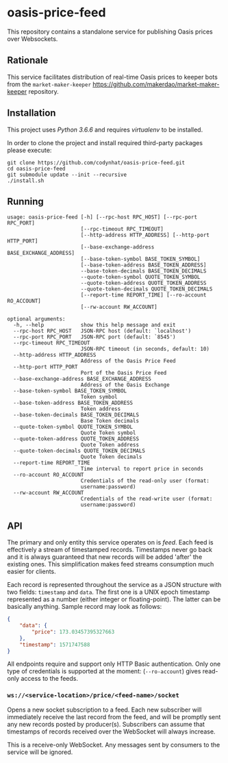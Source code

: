 # oasis-price-feed

This repository contains a standalone service for publishing Oasis prices over Websockets.


## Rationale

This service facilitates distribution of real-time Oasis prices to keeper bots from the `market-maker-keeper`
<https://github.com/makerdao/market-maker-keeper> repository. 

## Installation

This project uses *Python 3.6.6* and requires *virtualenv* to be installed.

In order to clone the project and install required third-party packages please execute:
```
git clone https://github.com/codynhat/oasis-price-feed.git
cd oasis-price-feed
git submodule update --init --recursive
./install.sh
```


## Running

```
usage: oasis-price-feed [-h] [--rpc-host RPC_HOST] [--rpc-port RPC_PORT]
                        [--rpc-timeout RPC_TIMEOUT]
                        [--http-address HTTP_ADDRESS] [--http-port HTTP_PORT]
                        [--base-exchange-address BASE_EXCHANGE_ADDRESS]
                        [--base-token-symbol BASE_TOKEN_SYMBOL]
                        [--base-token-address BASE_TOKEN_ADDRESS]
                        --base-token-decimals BASE_TOKEN_DECIMALS
                        --quote-token-symbol QUOTE_TOKEN_SYMBOL
                        --quote-token-address QUOTE_TOKEN_ADDRESS
                        --quote-token-decimals QUOTE_TOKEN_DECIMALS
                        [--report-time REPORT_TIME] [--ro-account RO_ACCOUNT]
                        [--rw-account RW_ACCOUNT]

optional arguments:
  -h, --help            show this help message and exit
  --rpc-host RPC_HOST   JSON-RPC host (default: `localhost')
  --rpc-port RPC_PORT   JSON-RPC port (default: `8545')
  --rpc-timeout RPC_TIMEOUT
                        JSON-RPC timeout (in seconds, default: 10)
  --http-address HTTP_ADDRESS
                        Address of the Oasis Price Feed
  --http-port HTTP_PORT
                        Port of the Oasis Price Feed
  --base-exchange-address BASE_EXCHANGE_ADDRESS
                        Address of the Oasis Exchange
  --base-token-symbol BASE_TOKEN_SYMBOL
                        Token symbol
  --base-token-address BASE_TOKEN_ADDRESS
                        Token address
  --base-token-decimals BASE_TOKEN_DECIMALS
                        Base Token decimals
  --quote-token-symbol QUOTE_TOKEN_SYMBOL
                        Quote Token symbol
  --quote-token-address QUOTE_TOKEN_ADDRESS
                        Quote Token address
  --quote-token-decimals QUOTE_TOKEN_DECIMALS
                        Quote Token decimals
  --report-time REPORT_TIME
                        Time interval to report price in seconds
  --ro-account RO_ACCOUNT
                        Credentials of the read-only user (format:
                        username:password)
  --rw-account RW_ACCOUNT
                        Credentials of the read-write user (format:
                        username:password)

```

## API

The primary and only entity this service operates on is _feed_. Each feed is effectively a stream
of timestamped records. Timestamps never go back and it is always guaranteed that
new records will be added 'after' the existing ones. This simplification makes feed streams
consumption much easier for clients.

Each record is represented throughout the service as a JSON structure with two fields: `timestamp`
and `data`. The first one is a UNIX epoch timestamp represented as a number (either integer or floating-point).
The latter can be basically anything. Sample record may look as follows:
```json
{
    "data": {
        "price": 173.03457395327663
    },
    "timestamp": 1571747588
}
```

All endpoints require and support only HTTP Basic authentication. Only one type of credentials
is supported at the moment: (`--ro-account`) gives read-only access to
the feeds.


### `ws://<service-location>/price/<feed-name>/socket`

Opens a new socket subscription to a feed. Each new subscriber will immediately receive the last record
from the feed, and will be promptly sent any new records posted by producer(s). Subscribers
can assume that timestamps of records received over the WebSocket will always increase.

This is a receive-only WebSocket. Any messages sent by consumers to the service will be ignored.

